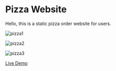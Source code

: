 # Pizza Website

Hello, this is a static pizza order website for users. 

![pizza1](https://user-images.githubusercontent.com/122777459/227766984-13aacd53-7259-4794-98cb-c88bf3135b1e.JPG)

![pizza2](https://user-images.githubusercontent.com/122777459/227766996-8c270d35-3f79-464e-8ac0-a2ad02fee91d.JPG)

![pizza3](https://user-images.githubusercontent.com/122777459/227767010-c213d4f4-4521-4422-ae43-10ac4c48f1cc.JPG)

<a href="https://william-0104.github.io/Pizza/">Live Demo</a>


